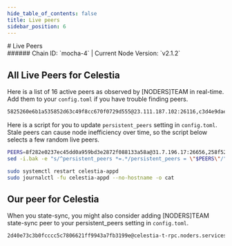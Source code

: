 ```yaml
---
hide_table_of_contents: false
title: Live peers
sidebar_position: 6
---
```


<div class="h1-with-icon icon-celestia">
# Live Peers
</div>
###### Chain ID: `mocha-4` | Current Node Version: `v2.1.2`

## All Live Peers for Celestia
Here is a list of 16 active peers as observed by [NODERS]TEAM in real-time. Add them to your `config.toml` if you have trouble finding peers.

```bash
5825260e6b1a535852d63c49f8cc670f0729d555@23.111.187.102:26116,c3d4e9daef6db3c1646ad7c4198b064361485299@65.109.126.24:26630,1eecce4c8d741979f955c83a2333ad2ade6cae89@65.108.103.17:26665,a8e6b8ba334ba7e9e7ffac6cbb3b1a6d99aed870@95.217.113.247:26656,85aef6d15d0197baff696b6e31c88e0f21073c59@162.55.245.144:2400,3e30bcfc55e7d351f18144aab4b0973e9e9bf987@65.108.226.183:11656,e726816f42831689eab9378d5d577f1d06d25716@164.152.163.148:36656,8f282e0237ec45dd0a959bd3e2872f088133a58a@31.7.196.17:26656,70e8a8941f32dc5f696e46ee836c27620e773065@78.46.65.144:26656,f3c76f618b984fd0ffe9888d16fc8c4687e1f0f3@54.251.130.26:26656,ad15d8af283f2bf0a9bf08aca1cffb695308641a@46.4.59.247:11656,a2b735a3f7364ee82ba2dcf18be607101998444f@94.130.35.35:18656,de181ebe22ce14483abbb8695bdb43c1169246af@185.144.99.223:26656,258f523c96efde50d5fe0a9faeea8a3e83be22ca@173.249.24.244:20279,ee9f90974f85c59d3861fc7f7edb10894f6ac3c8@65.109.16.220:26656,8194b4f9c4d558a0a4d4242bce9274892cbfb386@20.250.38.245:26656
```

Here is a script for you to update `persistent_peers` setting in `config.toml`. Stale peers can cause node inefficiency over time, so the script below selects a few random live peers.

```bash
PEERS=8f282e0237ec45dd0a959bd3e2872f088133a58a@31.7.196.17:26656,258f523c96efde50d5fe0a9faeea8a3e83be22ca@173.249.24.244:20279,8194b4f9c4d558a0a4d4242bce9274892cbfb386@20.250.38.245:26656,85aef6d15d0197baff696b6e31c88e0f21073c59@162.55.245.144:2400,e726816f42831689eab9378d5d577f1d06d25716@164.152.163.148:36656
sed -i.bak -e "s/^persistent_peers *=.*/persistent_peers = \"$PEERS\"/" ~/.celestia-app/config/config.toml

sudo systemctl restart celestia-appd
sudo journalctl -fu celestia-appd --no-hostname -o cat
```

## Our peer for Celestia
When you state-sync, you might also consider adding [NODERS]TEAM state-sync peer to your persistent_peers setting in `config.toml`.

```bash
2d40e73c3b0fcccc5c7806621ff9943a7fb3199e@celestia-t-rpc.noders.services:21656
```